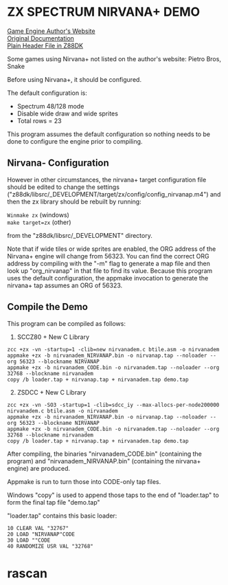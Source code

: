 # ZX SPECTRUM NIRVANA+ DEMO
[Game Engine Author's Website](https://www.ime.usp.br/~einar/bifrost/)  
[Original Documentation](https://github.com/z88dk/z88dk/tree/master/libsrc/_DEVELOPMENT/arch/zx/nirvanap)  
[Plain Header File in Z88DK](https://github.com/z88dk/z88dk/blob/master/include/_DEVELOPMENT/clang/arch/zx/nirvana%2B.h)

Some games using Nirvana+ not listed on the author's website:  Pietro Bros, Snake

Before using Nirvana+, it should be configured.

The default configuration is:

 * Spectrum 48/128 mode
 * Disable wide draw and wide sprites
 * Total rows = 23

This program assumes the default configuration so nothing needs to be done to configure the engine prior to compiling.

## Nirvana- Configuration

However in other circumstances, the nirvana+ target configuration file should be edited to change the settings
("z88dk/libsrc/_DEVELOPMENT/target/zx/config/config_nirvanap.m4") and then the zx library should be rebuilt by running:

`Winmake zx` (windows)  
`make target=zx` (other)

from the "z88dk/libsrc/_DEVELOPMENT" directory.

Note that if wide tiles or wide sprites are enabled, the ORG address of the Nirvana+ engine will change from 56323.  You can find the correct ORG address by compiling with the "-m" flag to generate a map file and then look up "org_nirvanap" in that file to find its value.  Because this program uses the default configuration, the appmake invocation to generate the nirvana+ tap assumes an ORG of 56323.

## Compile the Demo

This program can be compiled as follows:

1. SCCZ80 + New C Library
```
zcc +zx -vn -startup=1 -clib=new nirvanadem.c btile.asm -o nirvanadem
appmake +zx -b nirvanadem_NIRVANAP.bin -o nirvanap.tap --noloader --org 56323 --blockname NIRVANAP
appmake +zx -b nirvanadem_CODE.bin -o nirvanadem.tap --noloader --org 32768 --blockname nirvanadem
copy /b loader.tap + nirvanap.tap + nirvanadem.tap demo.tap
```
2. ZSDCC + New C Library
```
zcc +zx -vn -SO3 -startup=1 -clib=sdcc_iy --max-allocs-per-node200000 nirvanadem.c btile.asm -o nirvanadem
appmake +zx -b nirvanadem_NIRVANAP.bin -o nirvanap.tap --noloader --org 56323 --blockname NIRVANAP
appmake +zx -b nirvanadem_CODE.bin -o nirvanadem.tap --noloader --org 32768 --blockname nirvanadem
copy /b loader.tap + nirvanap.tap + nirvanadem.tap demo.tap
```
After compiling, the binaries "nirvanadem_CODE.bin" (containing the program) and "nirvanadem_NIRVANAP.bin" (containing the nirvana+ engine) are produced.

Appmake is run to turn those into CODE-only tap files.

Windows "copy" is used to append those taps to the end of "loader.tap" to form the final tap file "demo.tap"

"loader.tap" contains this basic loader:

```
10 CLEAR VAL "32767"
20 LOAD "NIRVANAP"CODE
30 LOAD ""CODE
40 RANDOMIZE USR VAL "32768"
```
# rascan
